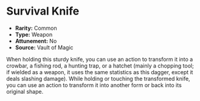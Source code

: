 # Survival Knife

- **Rarity:** Common
- **Type:** Weapon
- **Attunement:** No
- **Source:** Vault of Magic

When holding this sturdy knife, you can use an action to transform it into a crowbar, a fishing rod, a hunting trap, or a hatchet (mainly a chopping tool; if wielded as a weapon, it uses the same statistics as this dagger, except it deals slashing damage). While holding or touching the transformed knife, you can use an action to transform it into another form or back into its original shape.
